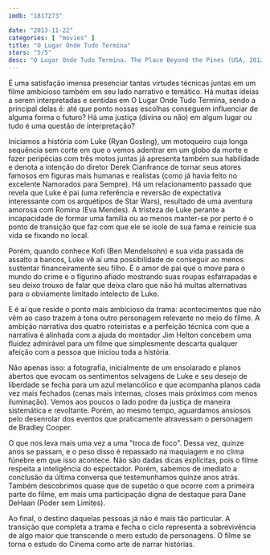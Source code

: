 ```yaml
---
imdb: "1817273"

date: "2013-11-22"
categories: [ "movies" ]
title: "O Lugar Onde Tudo Termina"
stars: "5/5"
desc: "O Lugar Onde Tudo Termina. The Place Beyond the Pines (USA, 2012). Dirigido por Derek Cianfrance. Escrito por Derek Cianfrance, Ben Coccio, Derek Cianfrance, Ben Coccio, Darius Marder. Com Ryan Gosling, Craig Van Hook, Eva Mendes, Olga Merediz, Anthony Pizza, Mahershala Ali, John Facci, Ben Mendelsohn, Tula."
---
```

É uma satisfação imensa presenciar tantas virtudes técnicas juntas em um filme ambicioso também em seu lado narrativo e temático. Há muitas ideias a serem interpretadas e sentidas em O Lugar Onde Tudo Termina, sendo a principal delas é: até que ponto nossas escolhas conseguem influenciar de alguma forma o futuro? Há uma justiça (divina ou não) em algum lugar ou tudo é uma questão de interpretação?

Iniciamos a história com Luke (Ryan Gosling), um motoqueiro cuja longa sequência sem corte em que o vemos adentrar em um globo da morte e fazer peripécias com três motos juntas já apresenta também sua habilidade e denota a intenção do diretor Derek Cianfrance de tornar seus atores famosos em figuras mais humanas e realistas (como já havia feito no excelente Namorados para Sempre). Há um relacionamento passado que revela que Luke é pai (uma referência e reversão de expectativa interessante com os arquétipos de Star Wars), resultado de uma aventura amorosa com Romina (Eva Mendes). A tristeza de Luke perante a incapacidade de formar uma família ou ao menos manter-se por perto é o ponto de transição que faz com que ele se isole de sua fama e reinicie sua vida se fixando no local.

Porém, quando conhece Kofi (Ben Mendelsohn) e sua vida passada de assalto a bancos, Luke vê aí uma possibilidade de conseguir ao menos sustentar financeiramente seu filho. É o amor de pai que o move para o mundo do crime e o figurino afiado mostrando suas roupas esfarrapadas e seu deixo trouxo de falar que deixa claro que não há muitas alternativas para o obviamente limitado intelecto de Luke.

E é aí que reside o ponto mais ambicioso da trama: acontecimentos que não vêm ao caso trazem à tona outro personagem relevante no meio do filme. A ambição narrativa dos quatro roteiristas e a perfeição técnica com que a narrativa é alinhada com a ajuda do montador Jim Helton concebem uma fluidez admirável para um filme que simplesmente descarta qualquer afeição com a pessoa que iniciou toda a história.

Não apenas isso: a fotografia, inicialmente de um ensolarado e planos abertos que evocam os sentimentos selvagens de Luke e seu desejo de liberdade se fecha para um azul melancólico e que acompanha planos cada vez mais fechados (cenas mais internas, closes mais próximos com menos iluminação). Vemos aos poucos o lado podre da justiça de maneira sistemática e revoltante. Porém, ao mesmo tempo, aguardamos ansiosos pelo desenrolar dos eventos que praticamente atravessam o personagem de Bradley Cooper.

O que nos leva mais uma vez a uma "troca de foco". Dessa vez, quinze anos se passam, e o peso disso é repassado na maquiagem e no clima fúnebre em que isso acontece. Não são dadas dicas explícitas, pois o filme respeita a inteligência do espectador. Porém, sabemos de imediato a conclusão da última conversa que testemunhamos quinze anos atrás. Também descobrimos quase que de supetão o que ocorre com a primeira parte do filme, em mais uma participação digna de destaque para Dane DeHaan (Poder sem Limites).

Ao final, o destino daquelas pessoas já não é mais tão particular. A transição que completa a trama e fecha o ciclo representa a sobrevivência de algo maior que transcende o mero estudo de personagens. O filme se torna o estudo do Cinema como arte de narrar histórias.


